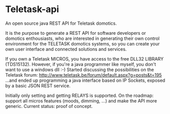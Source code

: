 Teletask-api
============

An open source java REST API for Teletask domotics.

It is the purpose to generate a REST API for software developers or domotics enthousiasts, who are interested in generating their own control environment for the TELETASK domotics systems, so you can create your own user interface and connected solutions and services.

If you own a Teletask MICROS, you have access to the free DLL32 LIBRARY (TDS15132).  However, if you're a java programmer like myself, you don't want to use a windows dll :-)
Started discussing the possibilities on the Teletask forum: http://www.teletask.be/forum/default.aspx?g=posts&t=195
...and ended up programming a java interface based on IP Sockets, exposed by a basic JSON REST service.

Initially only setting and getting RELAYS is supported.
On the roadmap: support all micros features (moods, dimming, ...) and make the API more generic.
Current status: proof of concept.
